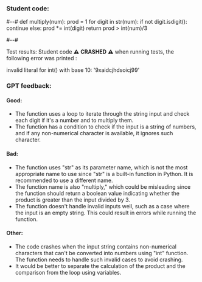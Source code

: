 ### Student code: 

#--#
def multiply(num):
    prod = 1
    for digit in str(num):
        if not digit.isdigit():
            continue
        else:
            prod *= int(digit)
    return prod > int(num)/3

#--#

 Test results: 
Student code :warning: **CRASHED** :warning: when running tests, the following error was printed : 

 invalid literal for int() with base 10: '9xaidcjhdsoicj99' 



 ### GPT feedback: 

#### Good:
- The function uses a loop to iterate through the string input and check each digit if it's a number and to multiply them.
- The function has a condition to check if the input is a string of numbers, and if any non-numerical character is available, it ignores such character. 

#### Bad:
- The function uses "str" as its parameter name, which is not the most appropriate name to use since "str" is a built-in function in Python. It is recommended to use a different name.
- The function name is also "multiply," which could be misleading since the function should return a boolean value indicating whether the product is greater than the input divided by 3.
- The function doesn't handle invalid inputs well, such as a case where the input is an empty string. This could result in errors while running the function.

#### Other:
- The code crashes when the input string contains non-numerical characters that can't be converted into numbers using "int" function. The function needs to handle such invalid cases to avoid crashing.
- It would be better to separate the calculation of the product and the comparison from the loop using variables.